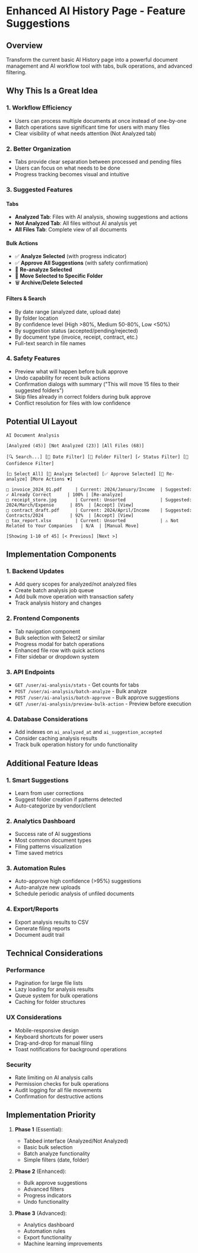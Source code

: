 # Enhanced AI History Page - Feature Suggestions

## Overview
Transform the current basic AI History page into a powerful document management and AI workflow tool with tabs, bulk operations, and advanced filtering.

## Why This Is a Great Idea

### 1. **Workflow Efficiency**
- Users can process multiple documents at once instead of one-by-one
- Batch operations save significant time for users with many files
- Clear visibility of what needs attention (Not Analyzed tab)

### 2. **Better Organization**
- Tabs provide clear separation between processed and pending files
- Users can focus on what needs to be done
- Progress tracking becomes visual and intuitive

### 3. **Suggested Features**

#### Tabs
- **Analyzed Tab**: Files with AI analysis, showing suggestions and actions
- **Not Analyzed Tab**: All files without AI analysis yet
- **All Files Tab**: Complete view of all documents

#### Bulk Actions
- ✅ **Analyze Selected** (with progress indicator)
- ✅ **Approve All Suggestions** (with safety confirmation)
- 🔄 **Re-analyze Selected**
- 📁 **Move Selected to Specific Folder**
- 🗑️ **Archive/Delete Selected**

#### Filters & Search
- By date range (analyzed date, upload date)
- By folder location
- By confidence level (High >80%, Medium 50-80%, Low <50%)
- By suggestion status (accepted/pending/rejected)
- By document type (invoice, receipt, contract, etc.)
- Full-text search in file names

### 4. **Safety Features**
- Preview what will happen before bulk approve
- Undo capability for recent bulk actions
- Confirmation dialogs with summary ("This will move 15 files to their suggested folders")
- Skip files already in correct folders during bulk approve
- Conflict resolution for files with low confidence

## Potential UI Layout

```
AI Document Analysis

[Analyzed (45)] [Not Analyzed (23)] [All Files (68)]

[🔍 Search...] [📅 Date Filter] [📁 Folder Filter] [✓ Status Filter] [🎯 Confidence Filter]

[□ Select All] [🤖 Analyze Selected] [✅ Approve Selected] [🔄 Re-analyze] [More Actions ▼]

□ invoice_2024_01.pdf     | Current: 2024/January/Income  | Suggested: ✓ Already Correct      | 100% | [Re-analyze]
□ receipt_store.jpg       | Current: Unsorted             | Suggested: 2024/March/Expense      | 85%  | [Accept] [View]
□ contract_draft.pdf      | Current: 2024/April/Income    | Suggested: Contracts/2024          | 92%  | [Accept] [View]
□ tax_report.xlsx         | Current: Unsorted             | ⚠️ Not Related to Your Companies   | N/A  | [Manual Move]

[Showing 1-10 of 45] [< Previous] [Next >]
```

## Implementation Components

### 1. Backend Updates
- Add query scopes for analyzed/not analyzed files
- Create batch analysis job queue
- Add bulk move operation with transaction safety
- Track analysis history and changes

### 2. Frontend Components
- Tab navigation component
- Bulk selection with Select2 or similar
- Progress modal for batch operations
- Enhanced file row with quick actions
- Filter sidebar or dropdown system

### 3. API Endpoints
- `GET /user/ai-analysis/stats` - Get counts for tabs
- `POST /user/ai-analysis/batch-analyze` - Bulk analyze
- `POST /user/ai-analysis/batch-approve` - Bulk approve suggestions
- `GET /user/ai-analysis/preview-bulk-action` - Preview before execution

### 4. Database Considerations
- Add indexes on `ai_analyzed_at` and `ai_suggestion_accepted`
- Consider caching analysis results
- Track bulk operation history for undo functionality

## Additional Feature Ideas

### 1. Smart Suggestions
- Learn from user corrections
- Suggest folder creation if patterns detected
- Auto-categorize by vendor/client

### 2. Analytics Dashboard
- Success rate of AI suggestions
- Most common document types
- Filing patterns visualization
- Time saved metrics

### 3. Automation Rules
- Auto-approve high confidence (>95%) suggestions
- Auto-analyze new uploads
- Schedule periodic analysis of unfiled documents

### 4. Export/Reports
- Export analysis results to CSV
- Generate filing reports
- Document audit trail

## Technical Considerations

### Performance
- Pagination for large file lists
- Lazy loading for analysis results
- Queue system for bulk operations
- Caching for folder structures

### UX Considerations
- Mobile-responsive design
- Keyboard shortcuts for power users
- Drag-and-drop for manual filing
- Toast notifications for background operations

### Security
- Rate limiting on AI analysis calls
- Permission checks for bulk operations
- Audit logging for all file movements
- Confirmation for destructive actions

## Implementation Priority

1. **Phase 1** (Essential):
   - Tabbed interface (Analyzed/Not Analyzed)
   - Basic bulk selection
   - Batch analyze functionality
   - Simple filters (date, folder)

2. **Phase 2** (Enhanced):
   - Bulk approve suggestions
   - Advanced filters
   - Progress indicators
   - Undo functionality

3. **Phase 3** (Advanced):
   - Analytics dashboard
   - Automation rules
   - Export functionality
   - Machine learning improvements